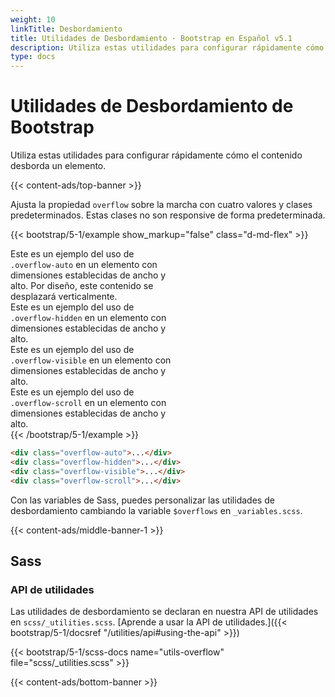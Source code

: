 ```yaml
---
weight: 10
linkTitle: Desbordamiento
title: Utilidades de Desbordamiento · Bootstrap en Español v5.1
description: Utiliza estas utilidades para configurar rápidamente cómo el contenido desborda un elemento.
type: docs
---
```


# Utilidades de Desbordamiento de Bootstrap

Utiliza estas utilidades para configurar rápidamente cómo el contenido desborda un elemento.

{{< content-ads/top-banner >}}

Ajusta la propiedad `overflow` sobre la marcha con cuatro valores y clases predeterminados. Estas clases no son responsive de forma predeterminada.

{{< bootstrap/5-1/example show_markup="false" class="d-md-flex" >}}
  <div class="overflow-auto p-3 mb-3 mb-md-0 me-md-3 bg-light" style="max-width: 260px; max-height: 100px;">
    Este es un ejemplo del uso de <code>.overflow-auto</code> en un elemento con dimensiones establecidas de ancho y alto. Por diseño, este contenido se desplazará verticalmente.
  </div>
  <div class="overflow-hidden p-3 mb-3 mb-md-0 me-md-3 bg-light" style="max-width: 260px; max-height: 100px;">
    Este es un ejemplo del uso de <code>.overflow-hidden</code> en un elemento con dimensiones establecidas de ancho y alto.
  </div>
  <div class="overflow-visible p-3 mb-3 mb-md-0 me-md-3 bg-light" style="max-width: 260px; max-height: 100px;">
    Este es un ejemplo del uso de <code>.overflow-visible</code> en un elemento con dimensiones establecidas de ancho y alto.
  </div>
  <div class="overflow-scroll p-3 bg-light" style="max-width: 260px; max-height: 100px;">
    Este es un ejemplo del uso de <code>.overflow-scroll</code> en un elemento con dimensiones establecidas de ancho y alto.
  </div>
{{< /bootstrap/5-1/example >}}

```html
<div class="overflow-auto">...</div>
<div class="overflow-hidden">...</div>
<div class="overflow-visible">...</div>
<div class="overflow-scroll">...</div>
```

Con las variables de Sass, puedes personalizar las utilidades de desbordamiento cambiando la variable `$overflows` en `_variables.scss`.

{{< content-ads/middle-banner-1 >}}

## Sass

### API de utilidades

Las utilidades de desbordamiento se declaran en nuestra API de utilidades en `scss/_utilities.scss`. [Aprende a usar la API de utilidades.]({{< bootstrap/5-1/docsref "/utilities/api#using-the-api" >}})

{{< bootstrap/5-1/scss-docs name="utils-overflow" file="scss/_utilities.scss" >}}

{{< content-ads/bottom-banner >}}
